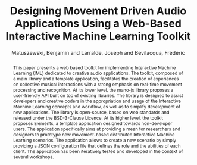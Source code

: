 --- 
title: "Designing Movement Driven Audio Applications Using a Web-Based Interactive Machine Learning Toolkit" 
abstract: "This paper presents a web based toolkit for implementing Interactive Machine Learning (IML) dedicated to creative audio applications. The toolkit, composed of a main library and a template application, facilitates the creation of experiences on collective musical interactions with a strong emphasis on real-time movement processing and recognition. At its lower level, the mano-js library proposes a user-friendly API built on top of existing libraries. The library is designed to assist developers and creative coders in the appropriation and usage of the Interactive Machine Learning concepts and workflow, as well as to simplify development of new applications. The library is open-source, based on web standards and released under the BSD-3-Clause Licence. At its higher level, the toolkit proposes Elements, a template application designed towards non-developer users. The application specifically aims at providing a mean for researchers and designers to prototype new movement-based distributed Interactive Machine Learning scenarios. The application allows to create a new scenario by simply providing a JSON configuration file that defines the role and the abilities of each client. The application has been iteratively tested and developed in the context of several workshops." 
address: "Berlin, Germany" 
author: "Matuszewski, Benjamin and Larralde, Joseph and Bevilacqua, Frédéric"
webAuthor: "Benjamin Matuszewski, Joseph Larralde, Frédéric Bevilacqua" 
booktitle: "Proceedings of the International Web Audio Conference" 
editor: "Monschke, Jan and Guttandin, Christoph and Schnell, Norbert and Jenkinson, Thomas and Schaedler, Jack" 
month: "September"
pages: "" 
publisher: "TU Berlin" 
series: "WAC '18"
track: "Paper"  
year: "2018" 
id: "2018_9" 
tags: year2018
media: none 
pdflink: /_data/papers/pdf/2018/2018_9.pdf
ISSN: 2663-5844
---